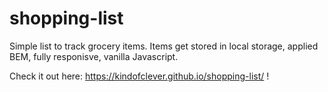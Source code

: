 # shopping-list
Simple list to track grocery items. Items get stored in local storage, applied BEM, fully responisve, vanilla Javascript.

Check it out here: https://kindofclever.github.io/shopping-list/ !

